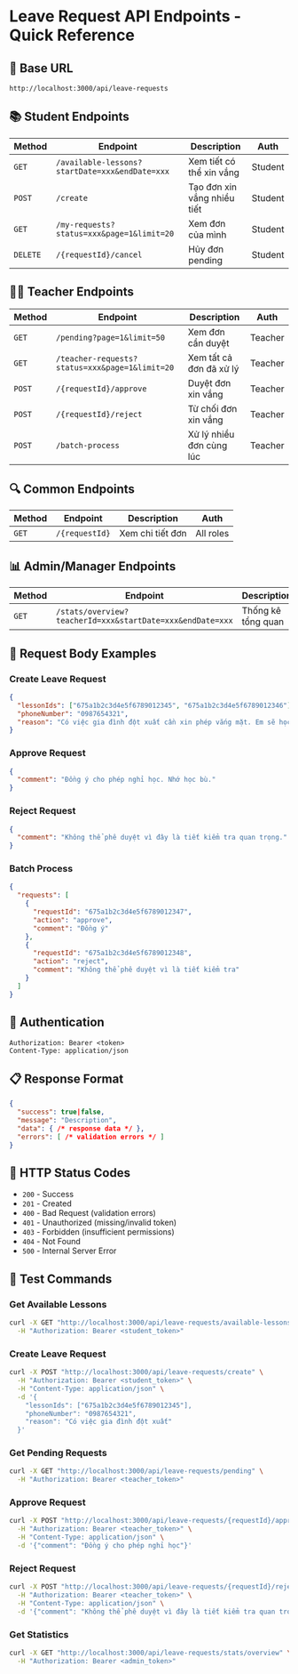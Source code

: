 # Leave Request API Endpoints - Quick Reference

## 🔗 Base URL
```
http://localhost:3000/api/leave-requests
```

## 📚 Student Endpoints

| Method | Endpoint | Description | Auth |
|--------|----------|-------------|------|
| `GET` | `/available-lessons?startDate=xxx&endDate=xxx` | Xem tiết có thể xin vắng | Student |
| `POST` | `/create` | Tạo đơn xin vắng nhiều tiết | Student |
| `GET` | `/my-requests?status=xxx&page=1&limit=20` | Xem đơn của mình | Student |
| `DELETE` | `/{requestId}/cancel` | Hủy đơn pending | Student |

## 👨‍🏫 Teacher Endpoints

| Method | Endpoint | Description | Auth |
|--------|----------|-------------|------|
| `GET` | `/pending?page=1&limit=50` | Xem đơn cần duyệt | Teacher |
| `GET` | `/teacher-requests?status=xxx&page=1&limit=20` | Xem tất cả đơn đã xử lý | Teacher |
| `POST` | `/{requestId}/approve` | Duyệt đơn xin vắng | Teacher |
| `POST` | `/{requestId}/reject` | Từ chối đơn xin vắng | Teacher |
| `POST` | `/batch-process` | Xử lý nhiều đơn cùng lúc | Teacher |

## 🔍 Common Endpoints

| Method | Endpoint | Description | Auth |
|--------|----------|-------------|------|
| `GET` | `/{requestId}` | Xem chi tiết đơn | All roles |

## 📊 Admin/Manager Endpoints

| Method | Endpoint | Description | Auth |
|--------|----------|-------------|------|
| `GET` | `/stats/overview?teacherId=xxx&startDate=xxx&endDate=xxx` | Thống kê tổng quan | Admin/Manager |

## 📝 Request Body Examples

### Create Leave Request
```json
{
  "lessonIds": ["675a1b2c3d4e5f6789012345", "675a1b2c3d4e5f6789012346"],
  "phoneNumber": "0987654321",
  "reason": "Có việc gia đình đột xuất cần xin phép vắng mặt. Em sẽ học bù sau."
}
```

### Approve Request
```json
{
  "comment": "Đồng ý cho phép nghỉ học. Nhớ học bù."
}
```

### Reject Request
```json
{
  "comment": "Không thể phê duyệt vì đây là tiết kiểm tra quan trọng."
}
```

### Batch Process
```json
{
  "requests": [
    {
      "requestId": "675a1b2c3d4e5f6789012347",
      "action": "approve",
      "comment": "Đồng ý"
    },
    {
      "requestId": "675a1b2c3d4e5f6789012348",
      "action": "reject",
      "comment": "Không thể phê duyệt vì là tiết kiểm tra"
    }
  ]
}
```

## 🔑 Authentication
```
Authorization: Bearer <token>
Content-Type: application/json
```

## 📋 Response Format
```json
{
  "success": true|false,
  "message": "Description",
  "data": { /* response data */ },
  "errors": [ /* validation errors */ ]
}
```

## 🚦 HTTP Status Codes
- `200` - Success
- `201` - Created
- `400` - Bad Request (validation errors)
- `401` - Unauthorized (missing/invalid token)
- `403` - Forbidden (insufficient permissions)
- `404` - Not Found
- `500` - Internal Server Error

## 🧪 Test Commands

### Get Available Lessons
```bash
curl -X GET "http://localhost:3000/api/leave-requests/available-lessons?startDate=2024-08-12&endDate=2024-08-19" \
  -H "Authorization: Bearer <student_token>"
```

### Create Leave Request
```bash
curl -X POST "http://localhost:3000/api/leave-requests/create" \
  -H "Authorization: Bearer <student_token>" \
  -H "Content-Type: application/json" \
  -d '{
    "lessonIds": ["675a1b2c3d4e5f6789012345"],
    "phoneNumber": "0987654321",
    "reason": "Có việc gia đình đột xuất"
  }'
```

### Get Pending Requests
```bash
curl -X GET "http://localhost:3000/api/leave-requests/pending" \
  -H "Authorization: Bearer <teacher_token>"
```

### Approve Request
```bash
curl -X POST "http://localhost:3000/api/leave-requests/{requestId}/approve" \
  -H "Authorization: Bearer <teacher_token>" \
  -H "Content-Type: application/json" \
  -d '{"comment": "Đồng ý cho phép nghỉ học"}'
```

### Reject Request
```bash
curl -X POST "http://localhost:3000/api/leave-requests/{requestId}/reject" \
  -H "Authorization: Bearer <teacher_token>" \
  -H "Content-Type: application/json" \
  -d '{"comment": "Không thể phê duyệt vì đây là tiết kiểm tra quan trọng"}'
```

### Get Statistics
```bash
curl -X GET "http://localhost:3000/api/leave-requests/stats/overview" \
  -H "Authorization: Bearer <admin_token>"
``` 